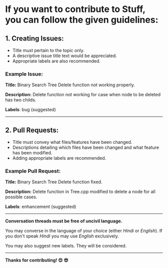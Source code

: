 # If you want to contribute to Stuff, you can follow the given guidelines:

## 1. Creating Issues:

* Title must pertain to the topic only. 
* A descriptive issue title text would be appreciated. 
* Appropriate labels are also recommended.

### Example Issue:
	
**Title:** Binary Search Tree Delete function not working properly.
		
**Description:** Delete function not working for case when node to be deleted has two childs.

**Labels**: bug (suggested)
		
---

## 2. Pull Requests:

* Title must convey what files/features have been changed.
* Descriptions detailing which files have been changed and what feature has been modified.
* Adding appropriate labels are recommended.

### Example Pull Request:
	
**Title:** Binary Search Tree Delete function fixed.
		
**Description:** Delete function in Tree.cpp modified to delete a node for all possible cases.

**Labels**: enhancement (suggested)

--- 

**Conversation threads must be free of uncivil language.**

You may converse in the language of your choice (either *Hindi* or *English*). If you don't speak *Hindi* you may use *English* exclusively.

You may also suggest new labels. They will be considered.

---

**Thanks for contributing! :heart_eyes: :sunglasses:**
